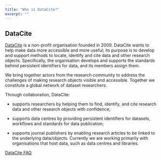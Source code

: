 ```yaml
---
title: "Who is DataCite?"
excerpt: ""
---
```

## DataCite

[DataCite](http://datacite.org) is a non-profit organisation founded in 2009. DataCite wants to help make data more accessible and more useful; its purpose is to develop and support methods to locate, identify and cite data and other research objects. Specifically, the organisation develops and supports the standards behind persistent identifiers for data, and its members assign them.

We bring together actors from the research community to address the challenges of making research objects visible and accessible. Together we constitute a global network of dataset researchers. 

Through collaboration, DataCite:

- supports researchers by helping them to find, identify, and cite research data and other research objects with confidence;

- supports data centres by providing persistent identifiers for datasets, workflows and standards for data publication;

- supports journal publishers by enabling research articles to be linked to the underlying data/objects.
Currently we are working primarily with organisations that host data, such as data centres and libraries.

[DataCite FAQ](https://www.datacite.org/faq)